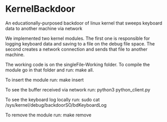 # KernelBackdoor

An educationally-purposed backdoor of linux kernel that sweeps keyboard data to another machine via network

We implemented two kernel modules. The first one is responsible for logging keyboard data and saving to a file on the debug file space. The second creates a network connection and sends that file to another machine.

The working code is on the singleFile-Working folder.
To compile the module go in that folder and run: make all.

To insert the module run: make insert

To see the buffer received via network run: python3 python_client.py

To see the keyboard log locally run: sudo cat /sys/kernel/debug/backdoorSO/bdKeyboardLog

To remove the module run: make remove
